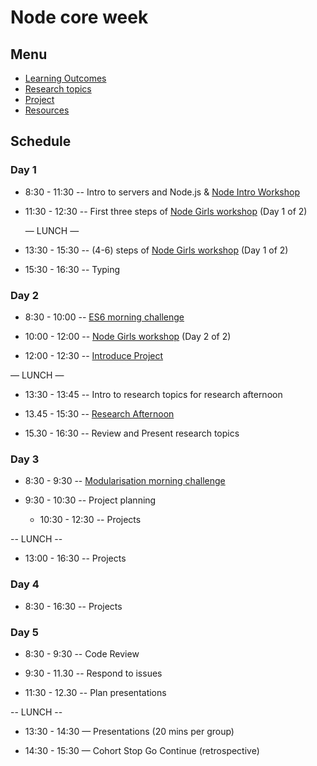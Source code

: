# Node core week

## Menu

- [Learning Outcomes](./learning-outcomes.md)
- [Research topics](./research-afternoon.md)
- [Project](./project.md)
- [Resources](./resources)

## Schedule

### Day 1

- 8:30 - 11:30
  -- Intro to servers and Node.js
  & [Node Intro Workshop](https://github.com/fack2/Node-Intro-Workshop)

- 11:30 - 12:30
  -- First three steps of [Node Girls workshop](https://github.com/jema28/node-workshop) (Day 1 of 2)

  — LUNCH —

- 13:30 - 15:30
    --  (4-6) steps of [Node Girls workshop](https://github.com/jema28/node-workshop) (Day 1 of 2)
- 15:30 - 16:30
  -- Typing

### Day 2

- 8:30 - 10:00
  -- [ES6 morning challenge](https://github.com/fack2/ES6-workshop)

- 10:00 - 12:00
  -- [Node Girls workshop](https://github.com/node-girls/workshop-cms) (Day 2 of 2)

- 12:00 - 12:30
    -- [Introduce Project](./project.md)

— LUNCH —

- 13:30 - 13:45
  -- Intro to research topics for research afternoon

- 13.45 - 15:30
  -- [Research Afternoon](./research-afternoon.md)

- 15.30 - 16:30
  -- Review and Present research topics

### Day 3

- 8:30 - 9:30
  -- [Modularisation morning challenge](./morning-challenge-day-3.md)

- 9:30 - 10:30
  -- Project planning

  - 10:30 - 12:30
    -- Projects

-- LUNCH --

- 13:00 - 16:30
  -- Projects

### Day 4

- 8:30 - 16:30
  -- Projects

### Day 5

- 8:30 - 9:30
  -- Code Review

- 9:30 - 11.30
  -- Respond to issues

- 11:30 - 12.30
    -- Plan presentations

-- LUNCH --

- 13:30 - 14:30 — Presentations (20 mins per group)

- 14:30 - 15:30 — Cohort Stop Go Continue (retrospective)
